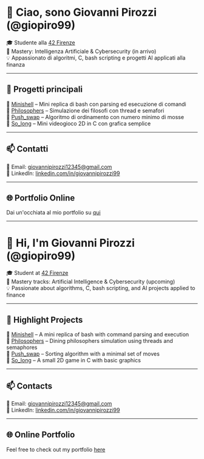 # 👋 Ciao, sono Giovanni Pirozzi (@giopiro99)

🎓 Studente alla [42 Firenze](https://42firenze.it/)  
🎯 Mastery: Intelligenza Artificiale & Cybersecurity (in arrivo)  
💡 Appassionato di algoritmi, C, bash scripting e progetti AI applicati alla finanza

---

## 🚀 Progetti principali

🔹 [Minishell](https://github.com/giopiro99/minishell) – Mini replica di bash con parsing ed esecuzione di comandi  
🔹 [Philosophers](https://github.com/giopiro99/Philosophers) – Simulazione dei filosofi con thread e semafori  
🔹 [Push_swap](https://github.com/giopiro99/pushswap) – Algoritmo di ordinamento con numero minimo di mosse  
🔹 [So_long](https://github.com/giopiro99/so_long) – Mini videogioco 2D in C con grafica semplice  

---

## 📫 Contatti

📧 Email: [giovannipirozzi12345@gmail.com](mailto:giovannipirozzi12345@gmail.com)  
💼 LinkedIn: [linkedin.com/in/giovannipirozzi99](https://www.linkedin.com/in/giovannipirozzi99)

---

## 🌐 Portfolio Online  
Dai un'occhiata al mio portfolio su [qui](portfolio-base-qqz3.vercel.app)

---

# 👋 Hi, I'm Giovanni Pirozzi (@giopiro99)

🎓 Student at [42 Firenze](https://42firenze.it/)  
🎯 Mastery tracks: Artificial Intelligence & Cybersecurity (upcoming)  
💡 Passionate about algorithms, C, bash scripting, and AI projects applied to finance

---

## 🚀 Highlight Projects

🔹 [Minishell](https://github.com/giopiro99/minishell) – A mini replica of bash with command parsing and execution  
🔹 [Philosophers](https://github.com/giopiro99/Philosophers) – Dining philosophers simulation using threads and semaphores  
🔹 [Push_swap](https://github.com/giopiro99/pushswap) – Sorting algorithm with a minimal set of moves  
🔹 [So_long](https://github.com/giopiro99/so_long) – A small 2D game in C with basic graphics  

---

## 📫 Contacts

📧 Email: [giovannipirozzi12345@gmail.com](mailto:giovannipirozzi12345@gmail.com)  
💼 LinkedIn: [linkedin.com/in/giovannipirozzi99](https://www.linkedin.com/in/giovannipirozzi99)

---

## 🌐 Online Portfolio  
Feel free to check out my portfolio [here](https://portfolio-base-qqz3.vercel.app)



